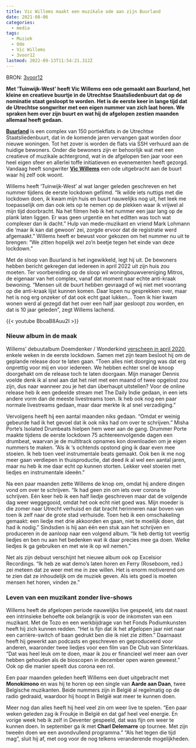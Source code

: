 ```yaml
---
title: Vic Willems maakt een muzikale ode aan zijn Buurland
date: 2021-08-06
categories:
  - media
tags:
  - Muziek
  - Ode
  - Vic Willems
  - 3voor12
lastmod: 2022-09-13T11:54:21.312Z
---
```

BRON: [3voor12](https://3voor12.vpro.nl/lokaal/utrecht/artikelen/overzicht/2021/augustus/Vic-Willems-Tuinwijk-West.html)

**Met ‘Tuinwijk-West’ heeft Vic Willems een ode gemaakt aan Buurland, het kleine en creatieve buurtje in de Utrechtse Staatsliedenbuurt dat op de nominatie staat gesloopt te worden. Het is de eerste keer in lange tijd dat de Utrechtse songwriter met een eigen nummer van zich laat horen. We spraken hem over zijn buurt en wat hij de afgelopen zestien maanden allemaal heeft gedaan.**

**[Buurland](https://buurlandutrecht.nl/)** is een complex van 150 portiekflats in de Utrechtse Staatsliedenbuurt, dat in de komende jaren vervangen gaat worden door nieuwe woningen. Tot het zover is worden de flats via SSH verhuurd aan de huidige bewoners. Onder die bewoners zijn er behoorlijk wat met een creatieve of muzikale achtergrond, wat in de afgelopen tien jaar voor een heel eigen sfeer en allerlei toffe initiatieven en evenementen heeft gezorgd. Vandaag heeft songwriter [**Vic Willems**](https://www.instagram.com/vic_willems) een ode uitgebracht aan de buurt waar hij zelf ook woont.

Willems heeft ‘Tuinwijk-West’ al wat langer geleden geschreven en het nummer tijdens de eerste lockdown gefilmd. “Ik wilde iets nuttigs met die lockdown doen, ik kwam mijn huis en buurt nauwelijks nog uit, het leek me toepasselijk om dan ook iets op te nemen op de plekken waar ik vrijwel al mijn tijd doorbracht. Na het filmen heb ik het nummer een jaar lang op de plank laten liggen. Er was geen urgentie en het editten was toch wat complexer dan ik dacht.” Hulp van mede-muzikant en vriend Mark Lohmann die ‘maar ik kan dat gewoon’ zei, zorgde ervoor dat de registratie werd afgemaakt.” Willems heeft er bewust voor gekozen om het nummer nu uit te brengen: “We zitten hopelijk wel zo’n beetje tegen het einde van deze lockdown.”

Met de sloop van Buurland is het ingewikkeld, legt hij uit. De bewoners hebben bericht gekregen dat iedereen in april 2022 uit zijn huis zou moeten. Ter voorbereiding op de sloop wil woningbouwvereniging Mitros, de eigenaar van het complex, vanaf dat moment naar echte anti-kraak bewoning. “Mensen uit de buurt hebben gevraagd of wij niet met voorrang op die anti-kraak lijst kunnen komen. Daar lopen nu gesprekken over, maar het is nog erg onzeker of dat ook echt gaat lukken... Toen ik hier kwam wonen werd al gezegd dat het over een half jaar gesloopt zou worden, en dat is 10 jaar geleden”, zegt Willems lachend.

{{< youtube BboaB8Auu2I >}}

### Nieuw album in de maak

Willems’ debuutalbum Doemdenker / Wonderkind [verscheen in april 2020](https://3voor12.vpro.nl/lokaal/utrecht/artikelen/overzicht/2020/april/Vic-Willems-albumrelease-interview.html), enkele weken in de eerste lockdown. Samen met zijn team besloot hij om de geplande release door te laten gaan. “Toen alles niet doorging was dat erg onprettig voor mij en voor iedereen. We hebben echter snel de knoop doorgehakt om de release toch te laten doorgaan. Mijn manager Dennis voelde denk ik al snel aan dat het niet met een maand of twee opgelost zou zijn, dus naar wanneer zou je het dan überhaupt uitstellen? Voor de online release heb ik een gedeelde stream met The Daily Indie gedaan, in een iets andere vorm dan de meeste livestreams toen. Ik heb ook nog een paar normale livestreams gedaan, maar daar merkte ik al snel verzadiging.”

Vervolgens heeft hij een aantal maanden niks gedaan. “Omdat er weinig gebeurde had ik het gevoel dat ik ook niks had om over te schrijven.” Misha Porte’s Isolated Drumbeats hielpen hem weer aan de gang. Drummer Porte maakte tijdens de eerste lockdown 75 achtereenvolgende dagen een drumbeat, waarvan je de multitrack opnames kon downloaden om je eigen nummers te maken. ”Als ik ‘s ochtends opstond ging ik daar even mee stoeien. Ik heb toen veel instrumentale beats gemaakt. Ook ben ik me nog meer gaan verdiepen in thuisproductie, dat deed ik al wel een aantal jaren, maar nu heb ik me daar echt op kunnen storten. Lekker veel stoeien met liedjes en instrumentale ideeën.”

Na een paar maanden zette Willems de knop om, omdat hij andere dingen vond om over te schrijven. “Ik had geen zin om iets over corona te schrijven. Eén keer heb ik een half liedje geschreven maar dat de volgende dag weer weggegooid, omdat het ook echt niet goed was. Mijn moeder is die zomer naar Utrecht verhuisd en dat bracht herinneren naar boven van toen ik zelf naar de grote stad verhuisde. Toen heb ik een omschakeling gemaakt: een liedje met drie akkoorden en gaan, niet te moeilijk doen, dat had ik nodig.” Sindsdien is hij aan één een stuk aan het schrijven en produceren in de aanloop naar een volgend album. “Ik heb dertig tot veertig liedjes en ben nu aan het bedenken wat ik daar precies mee ga doen. Welke liedjes ik ga gebruiken en met wie ik op wil nemen.” 

Net als zijn debuut verschijnt het nieuwe album ook op Excelsior Recordings. “Ik heb ze wat demo’s laten horen en Ferry (Roseboom, red.) zei meteen dat ze weer met me in zee willen. Het is enorm motiverend om te zien dat ze inhoudelijk om de muziek geven. Als iets goed is moeten mensen het horen, vinden ze.”

### Leven van een muzikant zonder live-shows

Willems heeft de afgelopen periode nauwelijks live gespeeld, iets dat naast een intrinsieke behoefte ook belangrijk is voor de inkomsten van een muzikant. Met de Tozo en een werkbijdrage van het Fonds Podiumkunsten heeft hij zich kunnen redden. “Het is fijn dat ik het afgelopen jaar niet naar een carrière-switch of baan gedrukt ben die ik niet zie zitten.” Daarnaast heeft hij gewerkt aan podcasts en geschreven en geproduceerd voor anderen, waaronder twee liedjes voor een film van De Club van Sinterklaas. “Dat was heel leuk om te doen, maar ik zou er financieel wel meer aan over hebben gehouden als de bioscopen in december open waren geweest.” Ook op die manier speelt dus corona een rol.

Een paar maanden geleden heeft Willems een duet uitgebracht met **Monokimono** en was hij te horen op een single van **Aarde aan Daan**, twee Belgische muzikanten. Beide nummers zijn in België al regelmatig op de radio gedraaid, waardoor hij hoopt in België wat meer te kunnen doen.

Meer nog dan alles heeft hij heel veel zin om weer live te spelen. “Een paar weken geleden zag ik Froukje in België en dat gaf heel veel energie. En vorige week heb ik zelf in Deventer gespeeld, dat was fijn om weer te kunnen doen. In september ga ik met **Charl Delemarre** op tournee. Met zijn tweeën doen we een avondvullend programma.” “Als het tegen die tijd mag”, sluit hij af, met oog voor de nog telkens veranderende mogelijkheden.
 

